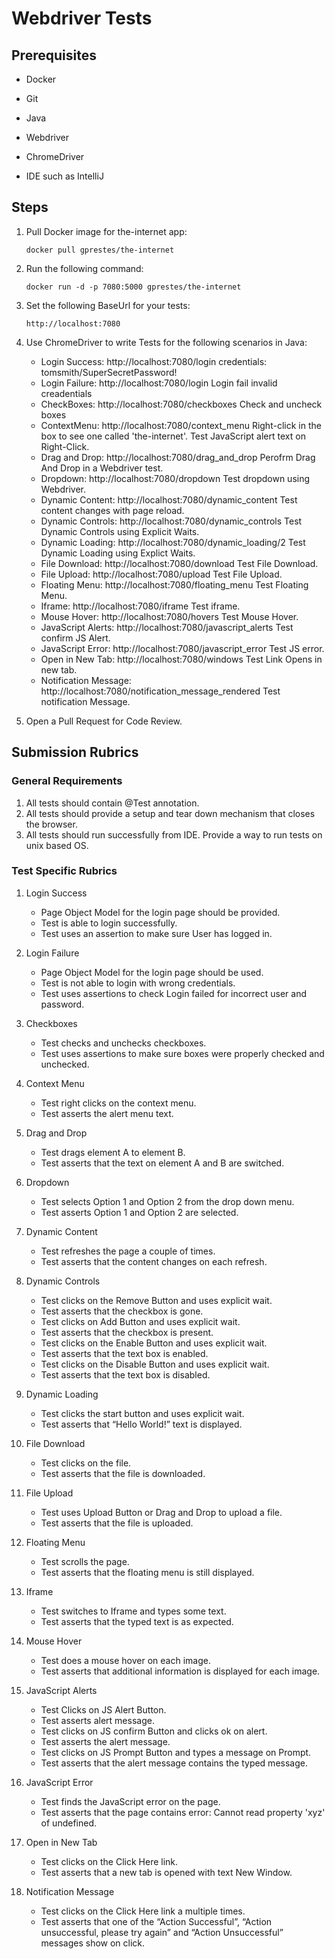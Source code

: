 # Webdriver Tests

## Prerequisites
  * Docker
  + Git
  - Java
  * Webdriver
  + ChromeDriver
  * IDE such as IntelliJ

## Steps
1. Pull Docker image for the-internet app:
	
	`docker pull gprestes/the-internet`
  
2. Run the following command: 
    
    `docker run -d -p 7080:5000 gprestes/the-internet`
  
3. Set the following BaseUrl for your tests:
   	
   	`http://localhost:7080`
   
4. Use ChromeDriver to write Tests for the following scenarios in Java:
    * Login Success: http://localhost:7080/login credentials: tomsmith/SuperSecretPassword!
    + Login Failure: http://localhost:7080/login Login fail invalid creadentials
    - CheckBoxes: http://localhost:7080/checkboxes Check and uncheck boxes
    * ContextMenu: http://localhost:7080/context_menu Right-click in the box to see one called 'the-internet'. Test JavaScript alert text on Right-Click.
    + Drag and Drop: http://localhost:7080/drag_and_drop Perofrm Drag And Drop in a Webdriver test.
    - Dropdown: http://localhost:7080/dropdown Test dropdown using Webdriver.
    * Dynamic Content: http://localhost:7080/dynamic_content Test content changes with page reload.
    + Dynamic Controls: http://localhost:7080/dynamic_controls Test Dynamic Controls using Explicit Waits.
    - Dynamic Loading: http://localhost:7080/dynamic_loading/2 Test Dynamic Loading using Explict Waits.
    * File Download: http://localhost:7080/download Test File Download.
    + File Upload: http://localhost:7080/upload Test File Upload.
    - Floating Menu: http://localhost:7080/floating_menu Test Floating Menu.
    * Iframe: http://localhost:7080/iframe Test iframe.
    + Mouse Hover: http://localhost:7080/hovers Test Mouse Hover.
    - JavaScript Alerts: http://localhost:7080/javascript_alerts Test confirm JS Alert.
    * JavaScript Error: http://localhost:7080/javascript_error Test JS error.
    + Open in New Tab: http://localhost:7080/windows Test Link Opens in new tab.
    - Notification Message: http://localhost:7080/notification_message_rendered Test notification Message.
  
5. Open a Pull Request for Code Review.  
  
  
## Submission Rubrics

### General Requirements
1. All tests should contain @Test annotation.
2. All tests should provide a setup and tear down mechanism that closes the browser.
3. All tests should run successfully from IDE. Provide a way to run tests on unix based OS.


### Test Specific Rubrics

1. Login Success

	* Page Object Model for the login page should be provided.
	* Test is able to login successfully.
	* Test uses an assertion to make sure User has logged in.

2. Login Failure

	* Page Object Model for the login page should be used.
	* Test is not able to login with wrong credentials.
	* Test uses assertions to check Login failed for incorrect user and password.

3. Checkboxes

	* Test checks and unchecks checkboxes.
	* Test uses assertions to make sure boxes were properly checked and unchecked.
4. Context Menu

	* Test right clicks on the context menu.
	* Test asserts the alert menu text.
5. Drag and Drop

	* Test drags element A to element B.
	* Test asserts that the text on element A and B are switched.
6. Dropdown

	* Test selects Option 1 and Option 2 from the drop down menu.
	* Test asserts Option 1 and Option 2 are selected.
7. Dynamic Content

	* Test refreshes the page a couple of times.
	* Test asserts that the content changes on each refresh.
8. Dynamic Controls

	* Test clicks on the Remove Button and uses explicit wait.
	* Test asserts that the checkbox is gone.
	* Test clicks on Add Button and uses explicit wait.
	* Test asserts that the checkbox is present.
	* Test clicks on the Enable Button and uses explicit wait.
	* Test asserts that the text box is enabled.
	* Test clicks on the Disable Button and uses explicit wait.
	* Test asserts that the text box is disabled.
9. Dynamic Loading

	* Test clicks the start button and uses explicit wait.
	* Test asserts that “Hello World!” text is displayed.
10. File Download

	* Test clicks on the file.
	* Test asserts that the file is downloaded.
11. File Upload

	* Test uses Upload Button or Drag and Drop to upload a file.
	* Test asserts that the file is uploaded.
12. Floating Menu
    * Test scrolls the page.
    + Test asserts that the floating menu is still displayed.
13. Iframe
    * Test switches to Iframe and types some text.
    + Test asserts that the typed text is as expected.
14. Mouse Hover
    * Test does a mouse hover on each image.
    + Test asserts that additional information is displayed for each image.
15. JavaScript Alerts
    * Test Clicks on JS Alert Button.
    + Test asserts alert message.
    - Test clicks on JS confirm Button and clicks ok on alert.
    * Test asserts the alert message.
    + Test clicks on JS Prompt Button and types a message on Prompt.
    - Test asserts that the alert message contains the typed message.
16. JavaScript Error
    * Test finds the JavaScript error on the page.
    + Test asserts that the page contains error: Cannot read property 'xyz' of undefined.
17. Open in New Tab
    * Test clicks on the Click Here link.
    + Test asserts that a new tab is opened with text New Window.
18. Notification Message
    * Test clicks on the Click Here link a multiple times.
    + Test asserts that one of the “Action Successful”, “Action unsuccessful, please try again” and “Action Unsuccessful” messages show on click.
